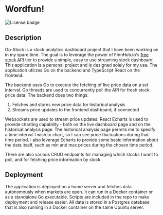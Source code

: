 # Wordfun!

![License badge](https://img.shields.io/badge/license-MIT-green)

## Description

Go-Stock is a stock analytics dashboard project that I have been working on in my spare time. The goal is to leverage the power of FinnHub.io's [free stock API](https://finnhub.io/) tier to provide a simple, easy to use streaming stock dashboard. This application is a personal project and is designed solely for my use. The application utilizes Go on the backend and TypeScript React on the frontend.

The backend uses Go to execute the fetching of live price data on a set interval. Go threads are used to concurrently poll the API for fresh stock price data. The backend does two things: 

1. Fetches and stores new price data for historical analysis
2. Streams price updates to the frontend dashboard, if connected

Websockets are used to stream price updates. React Echarts is used to provide charting capability - both on the live dashboard page and on the historical analysis page. The historical analysis page permits me to specify a time interval I wish to chart, so I can see price fluctuations during that time period. I also leverage Echarts to provide some basic information about the data itself, such as min and max prices during the chosen time period.

There are also various CRUD endpoints for managing which stocks I want to poll, and for fetching price information by stock. 

## Deployment

The application is deployed on a home server and fetches data autonomously when markets are open. It can run in a Docker container or as a standalone Go executable. Scripts are included in the repo to make deployment and release easier. All data is stored in a Postgres database that is also running in a Docker container on the same Ubuntu server.